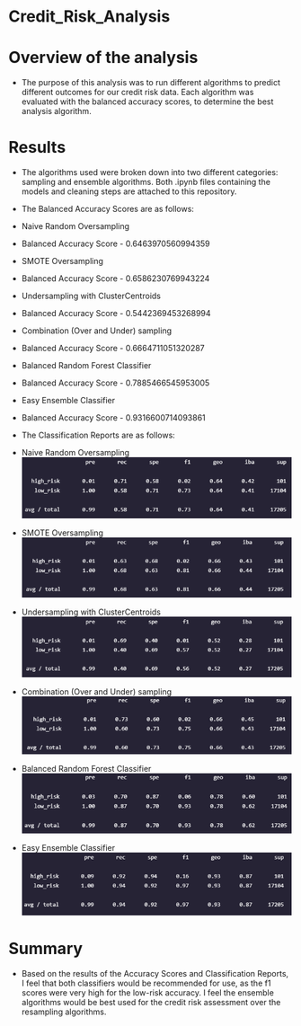 # Credit_Risk_Analysis

# Overview of the analysis
* The purpose of this analysis was to run different algorithms to predict different outcomes for our credit risk data. Each algorithm was evaluated with the balanced accuracy scores, to determine the best analysis algorithm.

# Results
* The algorithms used were broken down into two different categories: sampling and ensemble algorithms. Both .ipynb files containing the models and cleaning steps are attached to this repository. 


* The Balanced Accuracy Scores are as follows:

* Naive Random Oversampling
* Balanced Accuracy Score - 0.6463970560994359

* SMOTE Oversampling
* Balanced Accuracy Score - 0.6586230769943224

* Undersampling with ClusterCentroids
* Balanced Accuracy Score - 0.5442369453268994

* Combination (Over and Under) sampling
* Balanced Accuracy Score - 0.6664711051320287

* Balanced Random Forest Classifier
* Balanced Accuracy Score - 0.7885466545953005

* Easy Ensemble Classifier
* Balanced Accuracy Score - 0.9316600714093861


* The Classification Reports are as follows:

* Naive Random Oversampling
![naive_random](https://github.com/dwest85/Credit_Risk_Analysis/blob/main/markdownpics/naive_random.PNG)

* SMOTE Oversampling
![SMOTE](https://github.com/dwest85/Credit_Risk_Analysis/blob/main/markdownpics/SMOTE.PNG)

* Undersampling with ClusterCentroids
![centroids](https://github.com/dwest85/Credit_Risk_Analysis/blob/main/markdownpics/centroids.PNG)

* Combination (Over and Under) sampling
![overunder](https://github.com/dwest85/Credit_Risk_Analysis/blob/main/markdownpics/overunder.PNG)

* Balanced Random Forest Classifier
![random_forest](https://github.com/dwest85/Credit_Risk_Analysis/blob/main/markdownpics/random_forest.PNG)

* Easy Ensemble Classifier
![easy_ensemble](https://github.com/dwest85/Credit_Risk_Analysis/blob/main/markdownpics/easy_ensemble.PNG)

# Summary

* Based on the results of the Accuracy Scores and Classification Reports, I feel that both classifiers would be recommended for use, as the f1 scores were very high for the low-risk accuracy. I feel the ensemble algorithms would be best used for the credit risk assessment over the resampling algorithms.